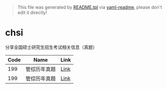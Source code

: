 > This file was generated by [README.tpl](README.tpl) via [yaml-readme](https://github.com/LinuxSuRen/yaml-readme), please don't edit it directly!

# chsi
分享全国硕士研究生招生考试相关信息（真题）

| Code | Name | Link |
|---|---|---|
| 199 | 管综历年真题 | [Link](https://drive.google.com/drive/folders/10q3PusNhi2wFsr7MxJhPsbuadTfRY2uA?usp=sharing) |
| 199 | 管综历年真题 | [Link](https://drive.google.com/drive/folders/1lFM5NsFChCbm7riB2wcuPNitr0CgmOk_?usp=sharing) |
